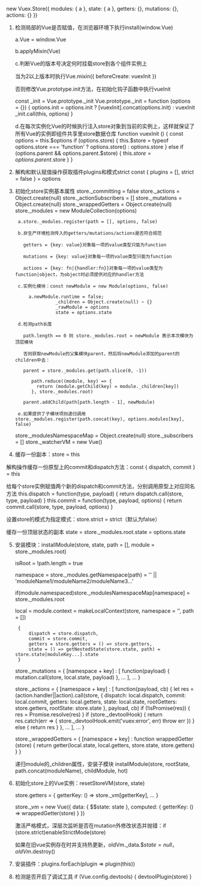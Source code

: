 new Vuex.Store({
	modules: {
		a
	},
	state: {
		a
	},
	getters: {},
	mutations: {},
	actions: {}
})

1. 检测局部的Vue是否赋值，在浏览器环境下执行install(window.Vue)

	a.Vue = window.Vue

	b.applyMixin(Vue)

	c.判断Vue的版本号决定何时挂载store到各个组件实例上

	  当为2以上版本时执行Vue.mixin({ beforeCreate: vuexInit })

	  否则修改Vue.prototype.init方法，在初始化钩子函数中执行vueInit

	  const _init = Vue.prototype._init
	  Vue.prototype._init = function (options = {}) {
	    options.init = options.init ? [vuexInit].concat(options.init) : vuexInit
	    _init.call(this, options)
	  }

	d.在每次实例化Vue的时候执行注入store对象到当前的实例上，这样就保证了所有Vue的实例即组件共享里store数据仓库
	  function vuexInit () {
	    const options = this.$options
	    if (options.store) {
	      this.$store = typeof options.store === 'function'
	        ? options.store()
	        : options.store
	    } else if (options.parent && options.parent.$store) {
	      this.$store = options.parent.$store
	    }
	  }


2. 解构和默认赋值操作获取插件plugins和模式strict
	const {
      plugins = [],
      strict = false
    } = options


3. 初始化store实例基本属性
	store._committing = false
    store._actions = Object.create(null)
    store._actionSubscribers = []
    store._mutations = Object.create(null)
    store._wrappedGetters = Object.create(null)
    store._modules = new ModuleCollection(options)
    				
    	a.store._modules.register(path = [], options, false)

    	b.非生产环境检测传入的getters/mutations/actions是否符合规范

    	  getters = {key: value}对象每一项的value类型只能为function

    	  mutations = {key: value}对象每一项的value类型只能为function

    	  actions = {key: fn|{handler:fn}}对象每一项的value类型为function|object，为object时必须提供对应的handler方法

    	c.实例化模块：const newModule = new Module(options, false)

        	a.newModule.runtime = false;
        			  _children = Object.create(null) ~ {}
        			  _rawModule = options
        			  state = options.state

    	d.检测path长度

    	  path.length == 0 则 store._modules.root = newModule 表示本次模块为顶层模块

    	  否则获取newModule的父集模块parent，然后将newModule添加的parent的children中去：

    	  parent = store._modules.get(path.slice(0, -1))

    		 path.reduce((module, key) => {
		       return (module.getChild(key) = module._children[key])
		     }, store._modules.root)

          parent.addChild(path[path.length - 1], newModule)

        e.如果提供了子模块项则递归调用store._modules.register(path.concat(key), options.modules[key], false)

    store._modulesNamespaceMap = Object.create(null)
    store._subscribers = []
    store._watcherVM = new Vue()


4. 缓存一份副本：store = this

  解构操作缓存一份原型上的commit和dispatch方法：const { dispatch, commit } = this

  给每个store实例赋值两个新的dispatch和commit方法，分别调用原型上对应同名方法
  this.dispatch = function(type, payload) {
      return dispatch.call(store, type, payload)
  }
  this.commit = function(type, payload, options) {
      return commit.call(store, type, payload, options)
  }

  设置store的模式为指定模式：store.strict = strict（默认为false）

  缓存一份顶层状态的副本 state = store._modules.root.state = options.state


5. 安装模块：installModule(store, state, path = [], module = store._modules.root)

	isRoot = !path.length = true

	namespace = store._modules.getNamespace(path) = '' || 'moduleName1/moduleName2/moduleName3...'

	if(module.namespaced)store._modulesNamespaceMap[namespace] = store._modules.root

	local = module.context = makeLocalContext(store, namespace = '', path = [])

		{
			dispatch = store.dispatch, 
			commit = store.commit, 
			getters = store.getters = () => store.getters, 
			state = () => getNestedState(store.state, path) = store.state[moduleKey...].state
		}

	store._mutations = {
		[namespace + key] : [
			function(payload) {
				mutation.call(store, local.state, payload)
			},
			...
		],
		...
	}

	store._actions = {
		[namespace + key] : [
			function(payload, cb) {
				let res = (action.handler||action).call(store, {
			      dispatch: local.dispatch,
			      commit: local.commit,
			      getters: local.getters,
			      state: local.state,
			      rootGetters: store.getters,
			      rootState: store.state
			    }, payload, cb)
			    if (!isPromise(res)) {
			      res = Promise.resolve(res)
			    }
			    if (store._devtoolHook) {
			      return res.catch(err => {
			        store._devtoolHook.emit('vuex:error', err)
			        throw err
			      })
			    } else {
			      return res
			    }
			},
			...
		],
		...
	}

	store._wrappedGetters = {
		[namespace + key] : function wrappedGetter (store) {
		    return getter(local.state, local.getters, store.state, store.getters)
		}
	}

	递归module的_children属性，安装子模块
	installModule(store, rootState, path.concat(moduleName), childModule, hot)


6. 初始化store上的Vue实例：resetStoreVM(store, state)
	
	store.getters = {
		getterKey: () => store._vm[getterKey],
		...
	}

	store._vm = new Vue({
	    data: {
	      $$state: state
	    },
	    computed: {
	    	getterKey: () => wrappedGetter(store) 
	    }
	})

	激活严格模式，深层次监听是否在mutation外修改状态并抛错：if (store.strict)enableStrictMode(store)

	如果在旧vue实例存在时并支持热更新，oldVm._data.$$state = null，oldVm.$destroy()



7. 安装插件：plugins.forEach(plugin => plugin(this))


8. 检测是否开启了调试工具
  if (Vue.config.devtools) {
      devtoolPlugin(store)
  }

